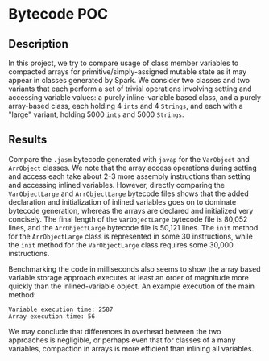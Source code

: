 # Bytecode POC

## Description

In this project, we try to compare usage of class member variables to compacted arrays for primitive/simply-assigned mutable state as it may appear in classes generated by Spark. We consider two classes and two variants that each perform a set of trivial operations involving setting and accessing variable values: a purely inline-variable based class, and a purely array-based class, each holding 4 `ints` and 4 `Strings`, and each with a "large" variant, holding 5000 `ints` and 5000 `Strings`.

## Results

Compare the `.jasm` bytecode generated with `javap` for the `VarObject` and `ArrObject` classes. We note that the array access operations during setting and access each take about 2-3 more assembly instructions than setting and accessing inlined variables. However, directly comparing the `VarObjectLarge` and `ArrObjectLarge` bytecode files shows that the added declaration and initialization of inlined variables goes on to dominate bytecode generation, whereas the arrays are declared and initialized very concisely. The final length of the `VarObjectLarge` bytecode file is 80,052 lines, and the `ArrObjectLarge` bytecode file is 50,121 lines. The `init` method for the `ArrObjectLarge` class is represented in some 30 instructions, while the `init` method for the `VarObjectLarge` class requires some 30,000 instructions.

Benchmarking the code in milliseconds also seems to show the array based variable storage approach executes at least an order of magnitude more quickly than the inlined-variable object. An example execution of the main method:

```
Variable execution time: 2587
Array execution time: 56
```

We may conclude that differences in overhead between the two approaches is negligible, or perhaps even that for classes of a many variables, compaction in arrays is more efficient than inlining all variables.
